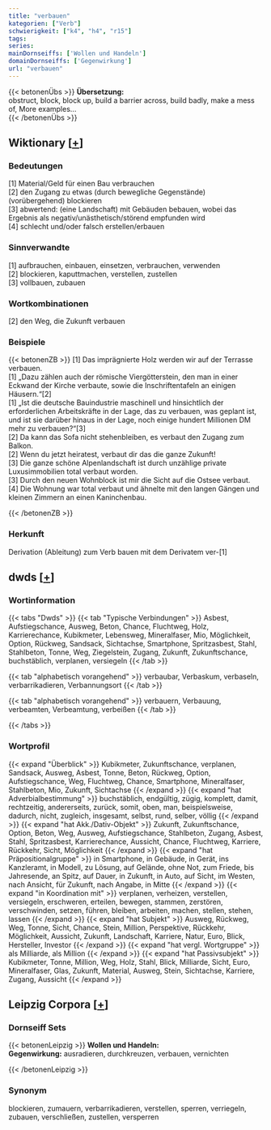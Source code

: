 ```yaml
---
title: "verbauen"
kategorien: ["Verb"]
schwierigkeit: ["k4", "h4", "r15"]
tags:
series:
mainDornseiffs: ['Wollen und Handeln']
domainDornseiffs: ['Gegenwirkung']
url: "verbauen"
---
```


{{< betonenÜbs >}}
**Übersetzung:**  
obstruct, block, block up, build a barrier across, build badly, make a mess of, More examples...  
{{< /betonenÜbs >}}

## Wiktionary [[+](https://de.wiktionary.org/wiki/verbauen)]

### Bedeutungen
[1] Material/Geld für einen Bau verbrauchen  
[2] den Zugang zu etwas (durch bewegliche Gegenstände) (vorübergehend) blockieren  
[3] abwertend: (eine Landschaft) mit Gebäuden bebauen, wobei das Ergebnis als negativ/unästhetisch/störend empfunden wird  
[4] schlecht und/oder falsch erstellen/erbauen  

### Sinnverwandte
[1] aufbrauchen, einbauen, einsetzen, verbrauchen, verwenden  
[2] blockieren, kaputtmachen, verstellen, zustellen  
[3] vollbauen, zubauen  

### Wortkombinationen
[2] den Weg, die Zukunft verbauen  

### Beispiele
{{< betonenZB >}}
[1] Das imprägnierte Holz werden wir auf der Terrasse verbauen.  
[1] „Dazu zählen auch der römische Viergötterstein, den man in einer Eckwand der Kirche verbaute, sowie die Inschriftentafeln an einigen Häusern.“[2]  
[1] „Ist die deutsche Bauindustrie maschinell und hinsichtlich der erforderlichen Arbeitskräfte in der Lage, das zu verbauen, was geplant ist, und ist sie darüber hinaus in der Lage, noch einige hundert Millionen DM mehr zu verbauen?“[3]  
[2] Da kann das Sofa nicht stehenbleiben, es verbaut den Zugang zum Balkon.  
[2] Wenn du jetzt heiratest, verbaut dir das die ganze Zukunft!  
[3] Die ganze schöne Alpenlandschaft ist durch unzählige private Luxusimmobilien total verbaut worden.  
[3] Durch den neuen Wohnblock ist mir die Sicht auf die Ostsee verbaut.  
[4] Die Wohnung war total verbaut und ähnelte mit den langen Gängen und kleinen Zimmern an einen Kaninchenbau.  

{{< /betonenZB >}}
### Herkunft
Derivation (Ableitung) zum Verb bauen mit dem Derivatem ver-[1]  



## dwds [[+](https://www.dwds.de/wb/verbauen)]

### Wortinformation
{{< tabs "Dwds" >}}
{{< tab "Typische Verbindungen" >}}
Asbest, Aufstiegschance, Ausweg, Beton, Chance, Fluchtweg, Holz, Karrierechance, Kubikmeter, Lebensweg, Mineralfaser, Mio, Möglichkeit, Option, Rückweg, Sandsack, Sichtachse, Smartphone, Spritzasbest, Stahl, Stahlbeton, Tonne, Weg, Ziegelstein, Zugang, Zukunft, Zukunftschance, buchstäblich, verplanen, versiegeln
{{< /tab >}}

{{< tab "alphabetisch vorangehend" >}}
verbaubar, Verbaskum, verbaseln, verbarrikadieren, Verbannungsort
{{< /tab >}}

{{< tab "alphabetisch vorangehend" >}}
verbauern, Verbauung, verbeamten, Verbeamtung, verbeißen
{{< /tab >}}

{{< /tabs >}}

### Wortprofil
{{< expand "Überblick" >}} Kubikmeter, Zukunftschance, verplanen, Sandsack, Ausweg, Asbest, Tonne, Beton, Rückweg, Option, Aufstiegschance, Weg, Fluchtweg, Chance, Smartphone, Mineralfaser, Stahlbeton, Mio, Zukunft, Sichtachse {{< /expand >}}
{{< expand "hat Adverbialbestimmung" >}} buchstäblich, endgültig, zügig, komplett, damit, rechtzeitig, andererseits, zurück, somit, oben, man, beispielsweise, dadurch, nicht, zugleich, insgesamt, selbst, rund, selber, völlig {{< /expand >}}
{{< expand "hat Akk./Dativ-Objekt" >}} Zukunft, Zukunftschance, Option, Beton, Weg, Ausweg, Aufstiegschance, Stahlbeton, Zugang, Asbest, Stahl, Spritzasbest, Karrierechance, Aussicht, Chance, Fluchtweg, Karriere, Rückkehr, Sicht, Möglichkeit {{< /expand >}}
{{< expand "hat Präpositionalgruppe" >}} in Smartphone, in Gebäude, in Gerät, ins Kanzleramt, in Modell, zu Lösung, auf Gelände, ohne Not, zum Friede, bis Jahresende, an Spitz, auf Dauer, in Zukunft, in Auto, auf Sicht, im Westen, nach Ansicht, für Zukunft, nach Angabe, in Mitte {{< /expand >}}
{{< expand "in Koordination mit" >}} verplanen, verheizen, verstellen, versiegeln, erschweren, erteilen, bewegen, stammen, zerstören, verschwinden, setzen, führen, bleiben, arbeiten, machen, stellen, stehen, lassen {{< /expand >}}
{{< expand "hat Subjekt" >}} Ausweg, Rückweg, Weg, Tonne, Sicht, Chance, Stein, Million, Perspektive, Rückkehr, Möglichkeit, Aussicht, Zukunft, Landschaft, Karriere, Natur, Euro, Blick, Hersteller, Investor {{< /expand >}}
{{< expand "hat vergl. Wortgruppe" >}} als Milliarde, als Million {{< /expand >}}
{{< expand "hat Passivsubjekt" >}} Kubikmeter, Tonne, Million, Weg, Holz, Stahl, Blick, Milliarde, Sicht, Euro, Mineralfaser, Glas, Zukunft, Material, Ausweg, Stein, Sichtachse, Karriere, Zugang, Aussicht {{< /expand >}}

## Leipzig Corpora [[+](https://corpora.uni-leipzig.de/en/res?word=verbauen&corpusId=deu_newscrawl-public_2018)]

### Dornseiff Sets
{{< betonenLeipzig >}}
**Wollen und Handeln:**  
**Gegenwirkung:** ausradieren, durchkreuzen, verbauen, vernichten  

{{< /betonenLeipzig >}}

### Synonym
blockieren, zumauern, verbarrikadieren, verstellen, sperren, verriegeln, zubauen, verschließen, zustellen, versperren

